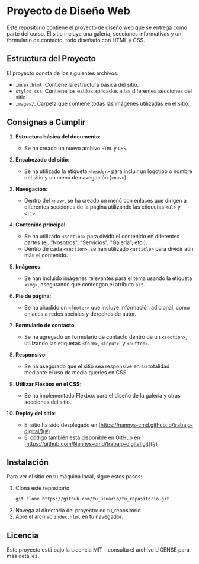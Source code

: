 # Proyecto de Diseño Web

Este repositorio contiene el proyecto de diseño web que se entrega como parte del curso. El sitio incluye una galería, secciones informativas y un formulario de contacto, todo diseñado con HTML y CSS.

## Estructura del Proyecto

El proyecto consta de los siguientes archivos:

- `index.html`: Contiene la estructura básica del sitio.
- `styles.css`: Contiene los estilos aplicados a las diferentes secciones del sitio.
- `images/`: Carpeta que contiene todas las imágenes utilizadas en el sitio.

## Consignas a Cumplir

1. **Estructura básica del documento**: 
   - Se ha creado un nuevo archivo `HTML` y `CSS`.

2. **Encabezado del sitio**:
   - Se ha utilizado la etiqueta `<header>` para incluir un logotipo o nombre del sitio y un menú de navegación (`<nav>`).

3. **Navegación**:
   - Dentro del `<nav>`, se ha creado un menú con enlaces que dirigen a diferentes secciones de la página utilizando las etiquetas `<ul>` y `<li>`.

4. **Contenido principal**:
   - Se ha utilizado `<section>` para dividir el contenido en diferentes partes (ej. "Nosotros", "Servicios", "Galería", etc.).
   - Dentro de cada `<section>`, se han utilizado `<article>` para dividir aún más el contenido.

5. **Imágenes**:
   - Se han incluido imágenes relevantes para el tema usando la etiqueta `<img>`, asegurando que contengan el atributo `alt`.

6. **Pie de página**:
   - Se ha añadido un `<footer>` que incluye información adicional, como enlaces a redes sociales y derechos de autor.

7. **Formulario de contacto**:
   - Se ha agregado un formulario de contacto dentro de un `<section>`, utilizando las etiquetas `<form>`, `<input>`, y `<button>`.

8. **Responsivo**:
   - Se ha asegurado que el sitio sea responsive en su totalidad mediante el uso de media queries en CSS.

9. **Utilizar Flexbox en el CSS**:
   - Se ha implementado Flexbox para el diseño de la galería y otras secciones del sitio.

10. **Deploy del sitio**:
    - El sitio ha sido desplegado en [https://nannys-cmd.github.io/trabajo-digital/](#)
    - El código también está disponible en GitHub en [https://github.com/Nannys-cmd/trabajo-digital.git](#) 

## Instalación

Para ver el sitio en tu máquina local, sigue estos pasos:

1. Clona este repositorio:
   ```bash
   git clone https://github.com/tu_usuario/tu_repositorio.git
2.  Navega al directorio del proyecto:
    cd tu_repositorio
3.  Abre el archivo `index.html` en tu navegador:

## Licencia

Este proyecto está bajo la Licencia MIT - consulta el archivo LICENSE para más detalles.
